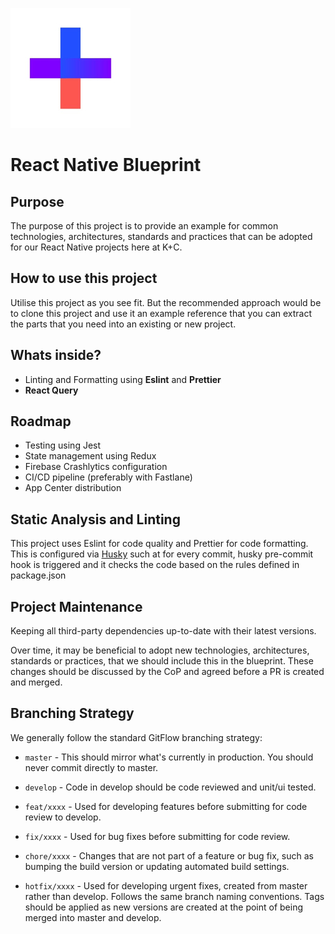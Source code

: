 ![](/src/assets/imgs/logo.png)

# React Native Blueprint

## Purpose

The purpose of this project is to provide an example for common technologies, architectures, standards and practices that can be adopted for our React Native projects here at K+C.

## How to use this project

Utilise this project as you see fit. But the recommended approach would be to clone this project and use it an example reference that you can extract the parts that you need into an existing or new project.

## Whats inside?

- Linting and Formatting using **Eslint** and **Prettier**
- **React Query**

## Roadmap

- Testing using Jest
- State management using Redux
- Firebase Crashlytics configuration
- CI/CD pipeline (preferably with Fastlane)
- App Center distribution

## Static Analysis and Linting

This project uses Eslint for code quality and Prettier for code formatting. This is configured via [Husky](https://www.npmjs.com/package/husky) such at for every commit, husky pre-commit hook is triggered and it checks the code based on the rules defined in package.json

<!-- ## Architecture
This project has been split into several modules, where modules have been grouped into top-level modules by type and nested modules by appropriate domain:

* `:app` - The top level app module
* `:features` - Modules that include a screen or set of screens that makeup a distinct user-flow. This also includes the UI, presentation and domain logic for the feature.
* `:repositories` - Modules that include repository classes. E.g. network api, database, storage etc.
* `:core` - Includes modules that are core to entire project.
* `:libs` - Any arbitrary libraries.
* `:test-utils` - Testing utility library modules, which include test helper classes.


Some important modules include:

* `:core:common` - A shared common parent of all modules. i.e. commonly used interfaces (that are implemented by the application) will go here, so that those interfaces are shared across all modules.
* `:feature:base` - A shared common parent of all feature modules. E.g. feature only utilities and custom widgets go here.
* `:test-utils:unit-test` - A module that includes all test helper classes for unit tests, including Robolectric. All modules (excluding core libraries) have a <b>test only dependency</b> on this. -->

## Project Maintenance

Keeping all third-party dependencies up-to-date with their latest versions.

Over time, it may be beneficial to adopt new technologies, architectures, standards or practices, that we should include this in the blueprint. These changes should be discussed by the CoP and agreed before a PR is created and merged.

## Branching Strategy

We generally follow the standard GitFlow branching strategy:

- `master` - This should mirror what's currently in production. You should never commit directly to master.

- `develop` - Code in develop should be code reviewed and unit/ui tested.

- `feat/xxxx` - Used for developing features before submitting for code review to develop.

- `fix/xxxx` - Used for bug fixes before submitting for code review.

- `chore/xxxx` - Changes that are not part of a feature or bug fix, such as bumping the build version or updating automated build settings.

- `hotfix/xxxx` - Used for developing urgent fixes, created from master rather than develop. Follows the same branch naming conventions. Tags should be applied as new versions are created at the point of being merged into master and develop.
